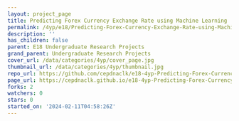 ```yaml
---
layout: project_page
title: Predicting Forex Currency Exchange Rate using Machine Learning
permalink: /4yp/e18/Predicting-Forex-Currency-Exchange-Rate-using-Machine-Learning/
description: ''
has_children: false
parent: E18 Undergraduate Research Projects
grand_parent: Undergraduate Research Projects
cover_url: /data/categories/4yp/cover_page.jpg
thumbnail_url: /data/categories/4yp/thumbnail.jpg
repo_url: https://github.com/cepdnaclk/e18-4yp-Predicting-Forex-Currency-Exchange-Rate-using-Machine-Learning
page_url: https://cepdnaclk.github.io/e18-4yp-Predicting-Forex-Currency-Exchange-Rate-using-Machine-Learning
forks: 2
watchers: 0
stars: 0
started_on: '2024-02-11T04:58:26Z'
---
```



